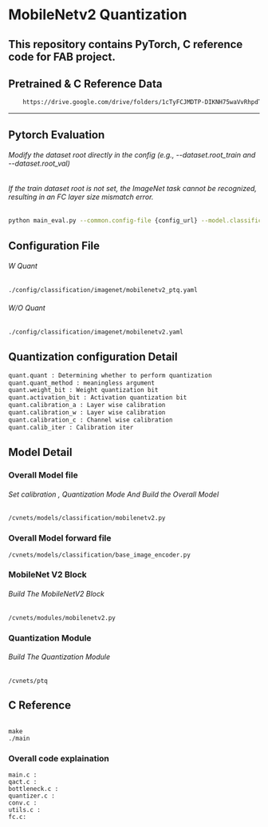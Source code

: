 # MobileNetv2 Quantization
This repository contains PyTorch, C reference code for FAB project.
---

## Pretrained & C Reference Data
```bash
    https://drive.google.com/drive/folders/1cTyFCJMDTP-DIKNH75waVvRhpdTzzI-m?usp=sharing
```

---
## Pytorch Evaluation 
###### Modify the dataset root directly in the config (e.g., --dataset.root_train and --dataset.root_val)
###### If the train dataset root is not set, the ImageNet task cannot be recognized, resulting in an FC layer size mismatch error.
```bash
python main_eval.py --common.config-file {config_url} --model.classification.pretrained ./base_weight/mobilenetv2-1.00.pt
```
## Configuration File 
###### W Quant
```bash
./config/classification/imagenet/mobilenetv2_ptq.yaml
```
###### W/O Quant
```bash
./config/classification/imagenet/mobilenetv2.yaml
```

## Quantization configuration Detail
```bash
quant.quant : Determining whether to perform quantization
quant.quant_method : meaningless argument
quant.weight_bit : Weight quantization bit
quant.activation_bit : Activation quantization bit
quant.calibration_a : Layer wise calibration
quant.calibration_w : Layer wise calibration
quant.calibration_c : Channel wise calibration
quant.calib_iter : Calibration iter 
```

## Model Detail
### Overall Model file
###### Set calibration , Quantization Mode And Build the Overall Model
```
/cvnets/models/classification/mobilenetv2.py
```
### Overall Model forward file
```
/cvnets/models/classification/base_image_encoder.py
```
### MobileNet V2 Block
###### Build The MobileNetV2 Block
```
/cvnets/modules/mobilenetv2.py
```
### Quantization Module
###### Build The Quantization Module
```
/cvnets/ptq
```

## C Reference
###### 
```
make
./main
```


### Overall code explaination
```
main.c :
qact.c :
bottleneck.c :
quantizer.c :
conv.c :
utils.c :
fc.c:
```
